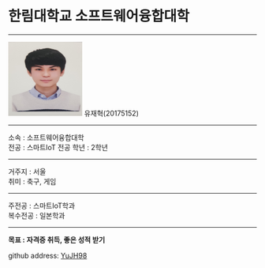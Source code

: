 # 한림대학교 소프트웨어융합대학
---
<img src=YJH.jpg height=150 width=150>
유재혁(20175152)

---

소속 : 소프트웨어융합대학   
전공 : 스마트IoT 전공
학년 : 2학년

----------------

거주지 : 서울   
취미 : 축구, 게임   

----------
주전공 : 스마트IoT학과     
복수전공 : 일본학과     

---------------------

**목표 : 자격증 취득, 좋은 성적 받기**    


github address: [YuJH98][github]    

[github]:http://github.com/YuJH98


